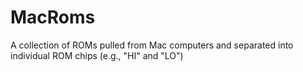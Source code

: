 # MacRoms
A collection of ROMs pulled from Mac computers and separated into individual ROM chips (e.g., "HI" and "LO")

